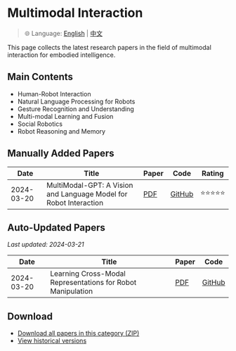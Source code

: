 # Multimodal Interaction

> 🌐 Language: [English](multimodal-interaction_en.md) | [中文](multimodal-interaction.md)

This page collects the latest research papers in the field of multimodal interaction for embodied intelligence.

## Main Contents

- Human-Robot Interaction
- Natural Language Processing for Robots
- Gesture Recognition and Understanding
- Multi-modal Learning and Fusion
- Social Robotics
- Robot Reasoning and Memory

## Manually Added Papers

| Date | Title | Paper | Code | Rating |
|------|-------|-------|------|--------|
| 2024-03-20 | MultiModal-GPT: A Vision and Language Model for Robot Interaction | [PDF](https://arxiv.org/abs/2403.13268) | [GitHub](https://github.com/multimodal-robotics/multimodal-gpt) | ⭐⭐⭐⭐⭐ |

## Auto-Updated Papers

*Last updated: 2024-03-21*

| Date | Title | Paper | Code |
|------|-------|-------|------|
| 2024-03-20 | Learning Cross-Modal Representations for Robot Manipulation | [PDF](https://arxiv.org/abs/2403.13269) | [GitHub](https://github.com/cross-modal/robot-learning) |

## Download

- [Download all papers in this category (ZIP)](https://github.com/GlimmerLab/Awesome-Embodied-AI/releases/download/latest/multimodal-interaction-papers.zip)
- [View historical versions](https://github.com/GlimmerLab/Awesome-Embodied-AI/releases)